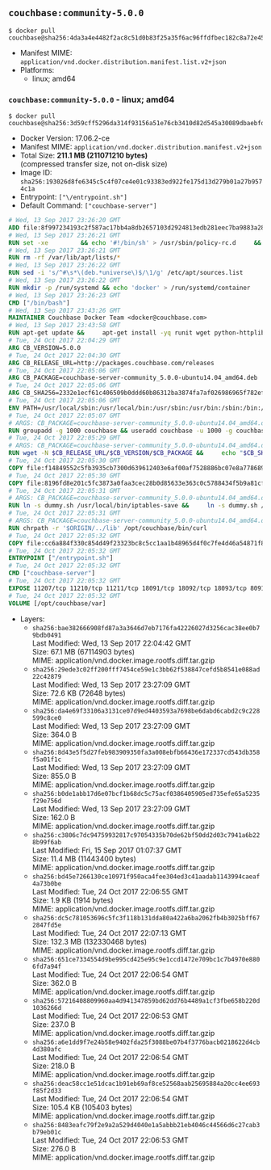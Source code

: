 ## `couchbase:community-5.0.0`

```console
$ docker pull couchbase@sha256:4da3a4e4482f2ac8c51d0b83f25a35f6ac96ffdfbec182c8a72e451f7f20b173
```

-	Manifest MIME: `application/vnd.docker.distribution.manifest.list.v2+json`
-	Platforms:
	-	linux; amd64

### `couchbase:community-5.0.0` - linux; amd64

```console
$ docker pull couchbase@sha256:3d59cff5296da314f93156a51e76cb3410d82d545a30089dbaebfdacd5db056d
```

-	Docker Version: 17.06.2-ce
-	Manifest MIME: `application/vnd.docker.distribution.manifest.v2+json`
-	Total Size: **211.1 MB (211071210 bytes)**  
	(compressed transfer size, not on-disk size)
-	Image ID: `sha256:193026d8fe6345c5c4f07ce4e01c93383ed922fe175d13d279b01a27b9574c1a`
-	Entrypoint: `["\/entrypoint.sh"]`
-	Default Command: `["couchbase-server"]`

```dockerfile
# Wed, 13 Sep 2017 23:26:20 GMT
ADD file:8f997234193c2f587ac17bb4a8db2657103d2924813edb281eec7ba9883a2806 in / 
# Wed, 13 Sep 2017 23:26:21 GMT
RUN set -xe 		&& echo '#!/bin/sh' > /usr/sbin/policy-rc.d 	&& echo 'exit 101' >> /usr/sbin/policy-rc.d 	&& chmod +x /usr/sbin/policy-rc.d 		&& dpkg-divert --local --rename --add /sbin/initctl 	&& cp -a /usr/sbin/policy-rc.d /sbin/initctl 	&& sed -i 's/^exit.*/exit 0/' /sbin/initctl 		&& echo 'force-unsafe-io' > /etc/dpkg/dpkg.cfg.d/docker-apt-speedup 		&& echo 'DPkg::Post-Invoke { "rm -f /var/cache/apt/archives/*.deb /var/cache/apt/archives/partial/*.deb /var/cache/apt/*.bin || true"; };' > /etc/apt/apt.conf.d/docker-clean 	&& echo 'APT::Update::Post-Invoke { "rm -f /var/cache/apt/archives/*.deb /var/cache/apt/archives/partial/*.deb /var/cache/apt/*.bin || true"; };' >> /etc/apt/apt.conf.d/docker-clean 	&& echo 'Dir::Cache::pkgcache ""; Dir::Cache::srcpkgcache "";' >> /etc/apt/apt.conf.d/docker-clean 		&& echo 'Acquire::Languages "none";' > /etc/apt/apt.conf.d/docker-no-languages 		&& echo 'Acquire::GzipIndexes "true"; Acquire::CompressionTypes::Order:: "gz";' > /etc/apt/apt.conf.d/docker-gzip-indexes 		&& echo 'Apt::AutoRemove::SuggestsImportant "false";' > /etc/apt/apt.conf.d/docker-autoremove-suggests
# Wed, 13 Sep 2017 23:26:21 GMT
RUN rm -rf /var/lib/apt/lists/*
# Wed, 13 Sep 2017 23:26:22 GMT
RUN sed -i 's/^#\s*\(deb.*universe\)$/\1/g' /etc/apt/sources.list
# Wed, 13 Sep 2017 23:26:22 GMT
RUN mkdir -p /run/systemd && echo 'docker' > /run/systemd/container
# Wed, 13 Sep 2017 23:26:23 GMT
CMD ["/bin/bash"]
# Wed, 13 Sep 2017 23:43:26 GMT
MAINTAINER Couchbase Docker Team <docker@couchbase.com>
# Wed, 13 Sep 2017 23:43:58 GMT
RUN apt-get update &&     apt-get install -yq runit wget python-httplib2 chrpath     lsof lshw sysstat net-tools numactl  &&     apt-get autoremove && apt-get clean &&     rm -rf /var/lib/apt/lists/* /tmp/* /var/tmp/*
# Tue, 24 Oct 2017 22:04:29 GMT
ARG CB_VERSION=5.0.0
# Tue, 24 Oct 2017 22:04:30 GMT
ARG CB_RELEASE_URL=http://packages.couchbase.com/releases
# Tue, 24 Oct 2017 22:05:06 GMT
ARG CB_PACKAGE=couchbase-server-community_5.0.0-ubuntu14.04_amd64.deb
# Tue, 24 Oct 2017 22:05:06 GMT
ARG CB_SHA256=2332e1ecf61c406509b0ddd60b86312ba3874fa7af026986965f782ef0241c49
# Tue, 24 Oct 2017 22:05:06 GMT
ENV PATH=/usr/local/sbin:/usr/local/bin:/usr/sbin:/usr/bin:/sbin:/bin:/opt/couchbase/bin:/opt/couchbase/bin/tools:/opt/couchbase/bin/install
# Tue, 24 Oct 2017 22:05:07 GMT
# ARGS: CB_PACKAGE=couchbase-server-community_5.0.0-ubuntu14.04_amd64.deb CB_RELEASE_URL=http://packages.couchbase.com/releases CB_SHA256=2332e1ecf61c406509b0ddd60b86312ba3874fa7af026986965f782ef0241c49 CB_VERSION=5.0.0
RUN groupadd -g 1000 couchbase && useradd couchbase -u 1000 -g couchbase -M
# Tue, 24 Oct 2017 22:05:29 GMT
# ARGS: CB_PACKAGE=couchbase-server-community_5.0.0-ubuntu14.04_amd64.deb CB_RELEASE_URL=http://packages.couchbase.com/releases CB_SHA256=2332e1ecf61c406509b0ddd60b86312ba3874fa7af026986965f782ef0241c49 CB_VERSION=5.0.0
RUN wget -N $CB_RELEASE_URL/$CB_VERSION/$CB_PACKAGE &&     echo "$CB_SHA256  $CB_PACKAGE" | sha256sum -c - &&     dpkg -i ./$CB_PACKAGE && rm -f ./$CB_PACKAGE
# Tue, 24 Oct 2017 22:05:30 GMT
COPY file:f14849552c5fb3935cb7300d639612403e6af00af7528886bc07e8a778689a7e in /etc/service/couchbase-server/run 
# Tue, 24 Oct 2017 22:05:30 GMT
COPY file:8196fd8e201c5fc3873a0faa3cec28b0d85633e363c0c5788434f5b9a81cfa5b in /usr/local/bin/ 
# Tue, 24 Oct 2017 22:05:31 GMT
# ARGS: CB_PACKAGE=couchbase-server-community_5.0.0-ubuntu14.04_amd64.deb CB_RELEASE_URL=http://packages.couchbase.com/releases CB_SHA256=2332e1ecf61c406509b0ddd60b86312ba3874fa7af026986965f782ef0241c49 CB_VERSION=5.0.0
RUN ln -s dummy.sh /usr/local/bin/iptables-save &&     ln -s dummy.sh /usr/local/bin/lvdisplay &&     ln -s dummy.sh /usr/local/bin/vgdisplay &&     ln -s dummy.sh /usr/local/bin/pvdisplay
# Tue, 24 Oct 2017 22:05:31 GMT
# ARGS: CB_PACKAGE=couchbase-server-community_5.0.0-ubuntu14.04_amd64.deb CB_RELEASE_URL=http://packages.couchbase.com/releases CB_SHA256=2332e1ecf61c406509b0ddd60b86312ba3874fa7af026986965f782ef0241c49 CB_VERSION=5.0.0
RUN chrpath -r '$ORIGIN/../lib' /opt/couchbase/bin/curl
# Tue, 24 Oct 2017 22:05:32 GMT
COPY file:cc6a884f330c854d49f23323bc8c5cc1aa1b48965d4f0c7fe4d46a54871f866f in / 
# Tue, 24 Oct 2017 22:05:32 GMT
ENTRYPOINT ["/entrypoint.sh"]
# Tue, 24 Oct 2017 22:05:32 GMT
CMD ["couchbase-server"]
# Tue, 24 Oct 2017 22:05:32 GMT
EXPOSE 11207/tcp 11210/tcp 11211/tcp 18091/tcp 18092/tcp 18093/tcp 8091/tcp 8092/tcp 8093/tcp 8094/tcp
# Tue, 24 Oct 2017 22:05:32 GMT
VOLUME [/opt/couchbase/var]
```

-	Layers:
	-	`sha256:bae382666908fd87a3a3646d7eb7176fa42226027d3256cac38ee0b79bdb0491`  
		Last Modified: Wed, 13 Sep 2017 22:04:42 GMT  
		Size: 67.1 MB (67114903 bytes)  
		MIME: application/vnd.docker.image.rootfs.diff.tar.gzip
	-	`sha256:29ede3c02ff200fff7454ce59e1c3bb62f538847cefd5b8541e088ad22c42879`  
		Last Modified: Wed, 13 Sep 2017 23:27:09 GMT  
		Size: 72.6 KB (72648 bytes)  
		MIME: application/vnd.docker.image.rootfs.diff.tar.gzip
	-	`sha256:da4e69f33106a3131ce07d9ed4403593a7698be6dabd6cabd2c9c228599c8ce0`  
		Last Modified: Wed, 13 Sep 2017 23:27:09 GMT  
		Size: 364.0 B  
		MIME: application/vnd.docker.image.rootfs.diff.tar.gzip
	-	`sha256:8d43e5f5d27feb983909350fa3a008ebfb66436e172337cd543db358f5a01f1c`  
		Last Modified: Wed, 13 Sep 2017 23:27:09 GMT  
		Size: 855.0 B  
		MIME: application/vnd.docker.image.rootfs.diff.tar.gzip
	-	`sha256:b0de1abb17d6e07bcf1b68dc5c75acf0386405905ed735efe65a5235f29e756d`  
		Last Modified: Wed, 13 Sep 2017 23:27:09 GMT  
		Size: 162.0 B  
		MIME: application/vnd.docker.image.rootfs.diff.tar.gzip
	-	`sha256:c3806c7dc94759932817c97054335b70de62bf50dd2d03c7941a6b228b99f6ab`  
		Last Modified: Fri, 15 Sep 2017 01:07:37 GMT  
		Size: 11.4 MB (11443400 bytes)  
		MIME: application/vnd.docker.image.rootfs.diff.tar.gzip
	-	`sha256:bd45e7266130ce10971f950aca4fee304ed3c41aadab1143994caeaf4a73b0be`  
		Last Modified: Tue, 24 Oct 2017 22:06:55 GMT  
		Size: 1.9 KB (1914 bytes)  
		MIME: application/vnd.docker.image.rootfs.diff.tar.gzip
	-	`sha256:dc5c781053696c5fc3f118b131dda80a422a6ba2062fb4b3025bff672847fd5e`  
		Last Modified: Tue, 24 Oct 2017 22:07:13 GMT  
		Size: 132.3 MB (132330468 bytes)  
		MIME: application/vnd.docker.image.rootfs.diff.tar.gzip
	-	`sha256:651ce7334554d9be995cd425e95c9e1ccd1472e709bc1c7b4970e8806fd7a94f`  
		Last Modified: Tue, 24 Oct 2017 22:06:54 GMT  
		Size: 362.0 B  
		MIME: application/vnd.docker.image.rootfs.diff.tar.gzip
	-	`sha256:57216408809960aa4d941347859bd62dd76b4489a1cf3fbe658b220d1036266d`  
		Last Modified: Tue, 24 Oct 2017 22:06:53 GMT  
		Size: 237.0 B  
		MIME: application/vnd.docker.image.rootfs.diff.tar.gzip
	-	`sha256:a6e1dd9f7e24b58e9402fda25f3088be07b4f3776bacb0218622d4cb4d380afc`  
		Last Modified: Tue, 24 Oct 2017 22:06:54 GMT  
		Size: 218.0 B  
		MIME: application/vnd.docker.image.rootfs.diff.tar.gzip
	-	`sha256:deac58cc1e51dcac1b91eb69af8ce52568aab25695884a20cc4ee693f85f2d33`  
		Last Modified: Tue, 24 Oct 2017 22:06:54 GMT  
		Size: 105.4 KB (105403 bytes)  
		MIME: application/vnd.docker.image.rootfs.diff.tar.gzip
	-	`sha256:8483eafc79f2e9a2a529d4040e1a5abbb21eb4046c44566d6c27cab3b79eb01c`  
		Last Modified: Tue, 24 Oct 2017 22:06:53 GMT  
		Size: 276.0 B  
		MIME: application/vnd.docker.image.rootfs.diff.tar.gzip
